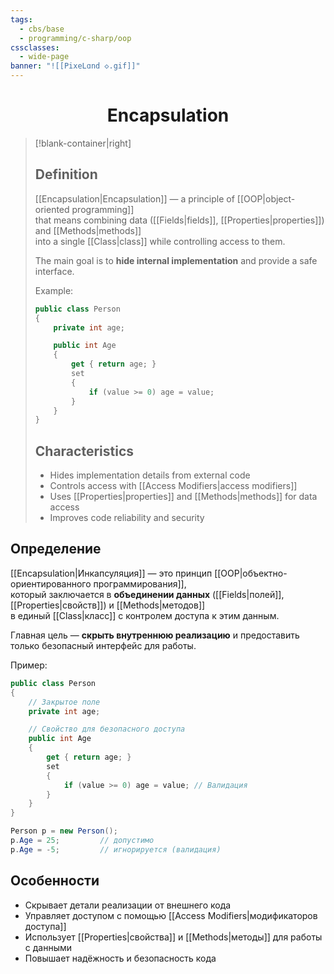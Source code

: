 ```yaml
---
tags:
  - cbs/base
  - programming/c-sharp/oop
cssclasses:
  - wide-page
banner: "![[PixeLɑnd ◇.gif]]"
---
```


# <center>Еncapsulation</center> 

> [!blank-container|right] 
> ## Definition  
> [[Encapsulation|Encapsulation]] — a principle of [[OOP|object-oriented programming]]  
> that means combining data ([[Fields|fields]], [[Properties|properties]]) and [[Methods|methods]]  
> into a single [[Class|class]] while controlling access to them.  
>
> The main goal is to **hide internal implementation** and provide a safe interface.  
>
> Example:
> ```csharp
> public class Person
> {
>     private int age;
>
>     public int Age
>     {
>         get { return age; }
>         set
>         {
>             if (value >= 0) age = value;
>         }
>     }
> }
> ```
>
> ## Characteristics  
 >- Hides implementation details from external code  
 >- Controls access with [[Access Modifiers|access modifiers]]  
 >- Uses [[Properties|properties]] and [[Methods|methods]] for data access  
 >- Improves code reliability and security  

## Определение  
 [[Encapsulation|Инкапсуляция]] — это принцип [[OOP|объектно-ориентированного программирования]],  
который заключается в **объединении данных** ([[Fields|полей]], [[Properties|свойств]]) и [[Methods|методов]]  
 в единый [[Class|класс]] с контролем доступа к этим данным.  

 Главная цель — **скрыть внутреннюю реализацию** и предоставить только безопасный интерфейс для работы.  

 Пример:
 ```csharp
 public class Person
 {
     // Закрытое поле
     private int age;

     // Свойство для безопасного доступа
     public int Age
     {
         get { return age; }
         set
         {
             if (value >= 0) age = value; // Валидация
         }
     }
 }

 Person p = new Person();
 p.Age = 25;         // допустимо
 p.Age = -5;         // игнорируется (валидация)
 ```

 ## Особенности  
 - Скрывает детали реализации от внешнего кода  
 - Управляет доступом с помощью [[Access Modifiers|модификаторов доступа]]  
 - Использует [[Properties|свойства]] и [[Methods|методы]] для работы с данными  
 - Повышает надёжность и безопасность кода  


